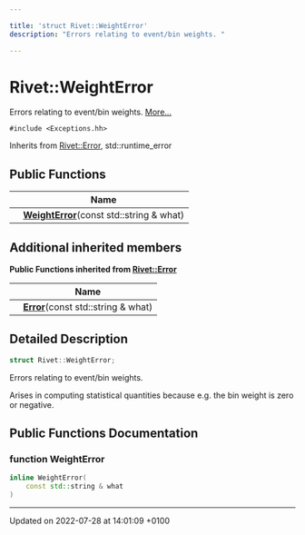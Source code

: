 ```yaml
---

title: 'struct Rivet::WeightError'
description: "Errors relating to event/bin weights. "

---
```


# Rivet::WeightError



Errors relating to event/bin weights.  [More...](#detailed-description)


`#include <Exceptions.hh>`

Inherits from [Rivet::Error](http://example.org/classes/structrivet_1_1error/), std::runtime_error

## Public Functions

|                | Name           |
| -------------- | -------------- |
| | **[WeightError](http://example.org/classes/structrivet_1_1weighterror/#function-weighterror)**(const std::string & what) |

## Additional inherited members

**Public Functions inherited from [Rivet::Error](http://example.org/classes/structrivet_1_1error/)**

|                | Name           |
| -------------- | -------------- |
| | **[Error](http://example.org/classes/structrivet_1_1error/#function-error)**(const std::string & what) |


## Detailed Description

```cpp
struct Rivet::WeightError;
```

Errors relating to event/bin weights. 

Arises in computing statistical quantities because e.g. the bin weight is zero or negative. 

## Public Functions Documentation

### function WeightError

```cpp
inline WeightError(
    const std::string & what
)
```


-------------------------------

Updated on 2022-07-28 at 14:01:09 +0100
